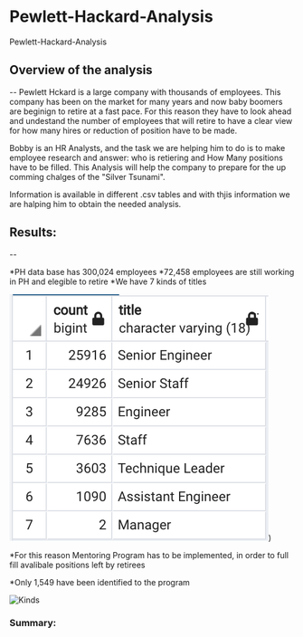 # Pewlett-Hackard-Analysis
Pewlett-Hackard-Analysis

## Overview of the analysis
--
Pewlett Hckard is a large company with thousands of employees. This company has been on the market for many years and now baby boomers are beginign to retire at a fast pace. For this reason they have to look ahead and undestand the number of employees that will retire to have a clear view for how many hires or reduction of position have to be made. 

Bobby is an HR Analysts, and the task we are helping him to do is to make employee research and answer: who is retiering and How Many positions have to be filled. This Analysis will help the company to prepare for the up comming chalges of the "Silver Tsunami".

Information is available in different .csv tables and with thjis information we are halping him to obtain the needed analysis.

## Results:
--

*PH data base has 300,024 employees
*72,458 employees are still working in PH and elegible to retire
*We have 7 kinds of titles 

![Ret](/Images/retiring%20titles.png))

*For this reason Mentoring Program has to be implemented, in order to full fill avalibale positions left by retirees

*Only 1,549 have been identified to the program

![Kinds](/US_TSUBCAT.png)

### Summary:


